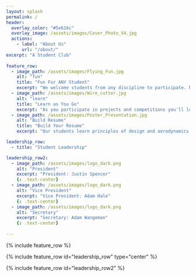 ```yaml
---
layout: splash
permalink: /
header:
  overlay_color: "#5e616c"
  overlay_image: /assets/images/Cover_Photo_V4.jpg
  actions:
    - label: "About Us"
      url: "/about/"
excerpt: "A Student Club"  
  
feature_row:
  - image_path: /assets/images/Flying_Fun.jpg
    alt: "fun"
    title: "Fun For ANY Student"
    excerpt: "We welcome students from any discipline to participate. No experience is required to get started in the Aeronautics Club."
  - image_path: /assets/images/Wire_cutter.jpg
    alt: "learn"
    title: "Learn as You Go"
    excerpt: "As you participate in projects and competitions you'll learn the skills you need to design, build, and fly your own aircraft."
  - image_path: /assets/images/Poster_Presentation.jpg
    alt: "Build Resume"
    title: "Build Your Resume"
    excerpt: "Our students learn principles of design and aerodynamics to compete in the public arena and prepare to become leaders in the aersopace industry."

leadership_row:
  - title: "Student Leadership"

leadership_row2:
  - image_path: /assets/images/logo_dark.png
    alt: "President"
    excerpt: "President: Justin Spencer"
    {: .text-center}
  - image_path: /assets/images/logo_dark.png
    alt: "Vice President"
    excerpt: "Vice President: Adam Hale"
    {: .text-center}
  - image_path: /assets/images/logo_dark.png
    alt: "Secretary"
    excerpt: "Secretary: Adam Wangeman"
    {: .text-center}
    
---
```


{% include feature_row %}

{% include feature_row id="leadership_row" type="center" %}

{% include feature_row id="leadership_row2" %}
